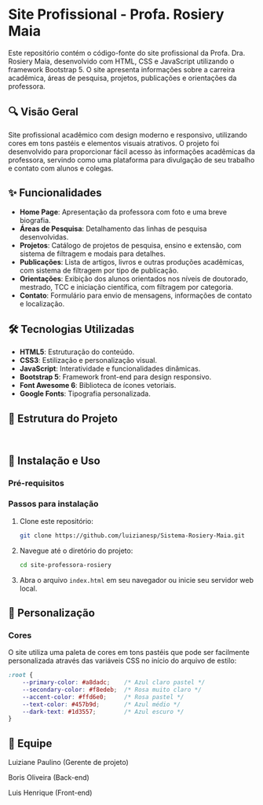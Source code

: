 # Site Profissional - Profa. Rosiery Maia

Este repositório contém o código-fonte do site profissional da Profa. Dra. Rosiery Maia, desenvolvido com HTML, CSS e JavaScript utilizando o framework Bootstrap 5. O site apresenta informações sobre a carreira acadêmica, áreas de pesquisa, projetos, publicações e orientações da professora.

## 🔍 Visão Geral

Site profissional acadêmico com design moderno e responsivo, utilizando cores em tons pastéis e elementos visuais atrativos. O projeto foi desenvolvido para proporcionar fácil acesso às informações acadêmicas da professora, servindo como uma plataforma para divulgação de seu trabalho e contato com alunos e colegas.

## ✨ Funcionalidades

- **Home Page**: Apresentação da professora com foto e uma breve biografia.
- **Áreas de Pesquisa**: Detalhamento das linhas de pesquisa desenvolvidas.
- **Projetos**: Catálogo de projetos de pesquisa, ensino e extensão, com sistema de filtragem e modais para detalhes.
- **Publicações**: Lista de artigos, livros e outras produções acadêmicas, com sistema de filtragem por tipo de publicação.
- **Orientações**: Exibição dos alunos orientados nos níveis de doutorado, mestrado, TCC e iniciação científica, com filtragem por categoria.
- **Contato**: Formulário para envio de mensagens, informações de contato e localização.

## 🛠 Tecnologias Utilizadas

- **HTML5**: Estruturação do conteúdo.
- **CSS3**: Estilização e personalização visual.
- **JavaScript**: Interatividade e funcionalidades dinâmicas.
- **Bootstrap 5**: Framework front-end para design responsivo.
- **Font Awesome 6**: Biblioteca de ícones vetoriais.
- **Google Fonts**: Tipografia personalizada.

## 📁 Estrutura do Projeto

```


```

## 🚀 Instalação e Uso

### Pré-requisitos


### Passos para instalação

1. Clone este repositório:
   ```bash
   git clone https://github.com/luizianesp/Sistema-Rosiery-Maia.git
   ```

2. Navegue até o diretório do projeto:
   ```bash
   cd site-professora-rosiery
   ```

3. Abra o arquivo `index.html` em seu navegador ou inicie seu servidor web local.


## 🎨 Personalização

### Cores

O site utiliza uma paleta de cores em tons pastéis que pode ser facilmente personalizada através das variáveis CSS no início do arquivo de estilo:

```css
:root {
    --primary-color: #a8dadc;    /* Azul claro pastel */
    --secondary-color: #f8edeb;  /* Rosa muito claro */
    --accent-color: #ffd6e0;     /* Rosa pastel */
    --text-color: #457b9d;       /* Azul médio */
    --dark-text: #1d3557;        /* Azul escuro */
}
```

## 📄 Equipe

Luiziane Paulino (Gerente de projeto)

Boris Oliveira (Back-end)

Luis Henrique (Front-end)



